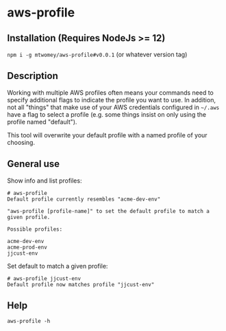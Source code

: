 # aws-profile

## Installation (Requires NodeJs >= 12)

`npm i -g mtwomey/aws-profile#v0.0.1` (or whatever version tag)

## Description

Working with multiple AWS profiles often means your commands need to specify additional flags to indicate the profile you want to use. In addition, not all "things" that make use of your AWS credentials configured in `~/.aws` have a flag to select a profile (e.g. some things insist on only using the profile named "default").

This tool will overwrite your default profile with a named profile of your choosing.

## General use

Show info and list profiles:

```
# aws-profile
Default profile currently resembles "acme-dev-env"

"aws-profile [profile-name]" to set the default profile to match a given profile.

Possible profiles:

acme-dev-env
acme-prod-env
jjcust-env
```

Set default to match a given profile:

```
# aws-profile jjcust-env
Default profile now matches profile "jjcust-env"
```

## Help

`aws-profile -h`
